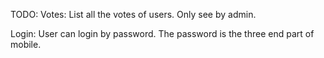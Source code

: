 TODO:
Votes:
  List all the votes of users. Only see by admin.

Login:
  User can login by password. The password is the three end part of mobile.
